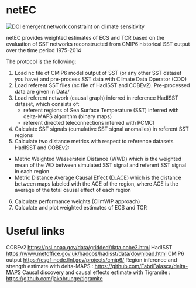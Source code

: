 # netEC

[![DOI](https://zenodo.org/badge/769948700.svg)](https://zenodo.org/doi/10.5281/zenodo.10802033)
emergent network constraint on climate sensitivity

netEC provides weighted estimates of ECS and TCR based on the evaluation of SST networks reconstructed from CMIP6 historical SST output over the time period 1975-2014

The protocol is the following:

1) Load nc file of CMIP6 model output of SST (or any other SST dataset you have) and pre-process SST data with Climate Data Operator (CDO)
2) Load referent SST files (nc file of HadISST and COBEv2). Pre-processed data are given in Data/ 
4) Load referent network (causal graph) inferred in reference HadISST dataset, which consists of:
   - referent regions of Sea Surface Temperature (SST) inferred with delta-MAPS algorithm (binary maps)
   - referent directed teleconnections inferred with PCMCI 
5) Calculate SST signals (cumulative SST signal anomalies) in referent SST regions
6) Calculate two distance metrics with respect to reference datasets HadISST and COBEv2:
  - Metric Weighted Wasserstein Distance (WWD) which is the weighted mean of the WD between simulated SST signal and referent SST signal in each region
  - Metric Distance Average Causal Effect (D_ACE) which is the distance between maps labeled with the ACE of the region, where ACE is the average of the total causal effect of each region 
6) Calculate performance weights (ClimWIP approach)
7) Calculate and plot weighted estimates of ECS and TCR


# Useful links 

COBEv2 https://psl.noaa.gov/data/gridded/data.cobe2.html
HadISST  https://www.metoffice.gov.uk/hadobs/hadisst/data/download.html
CMIP6 output https://esgf-node.llnl.gov/projects/cmip6/
Region inference and strength estimate with delta-MAPS :  https://github.com/FabriFalasca/delta-MAPS
Causal discovery and causal effects estimate with Tigramite : https://github.com/jakobrunge/tigramite

